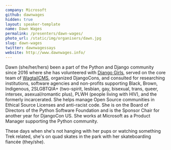 ```yaml
---
company: Microsoft
github: dawnwages
hidden: true
layout: speaker-template
name: Dawn Wages
permalink: /presenters/dawn-wages/
photo_url: /static/img/organisers/dawn.jpg
slug: dawn-wages
twitter: dawnwagessays
website: http://www.dawnwages.info/
---
```


Dawn (she/her/hers) been a part of the Python and Django community since 2016 where she has volunteered with [Django Girls](https://djangogirls.org/en/), served on the core team of [WagtailCMS](https://github.com/wagtail/wagtail), organized DjangoCons, and consulted for researching institutions, software agencies and non-profits supporting Black, Brown, Indigenous, 2SLGBTQIA+  (two-spirit, lesbian, gay, bisexual, trans, queer, intersex, asexual/romantic plus), PLWH (people living with HIV), and the formerly incarcerated. She helps manage Open Source communities in Ethical Source Licenses and anti-racist code. She is on the Board of Directors of the Python Software Foundation and is the Sponsor Chair for another year for DjangoCon US. She works at Microsoft as a Product Manager supporting the Python community.

These days when she's not hanging with her pups or watching something Trek related, she's on quad skates in the park with her skateboarding fiancée (they/she).
